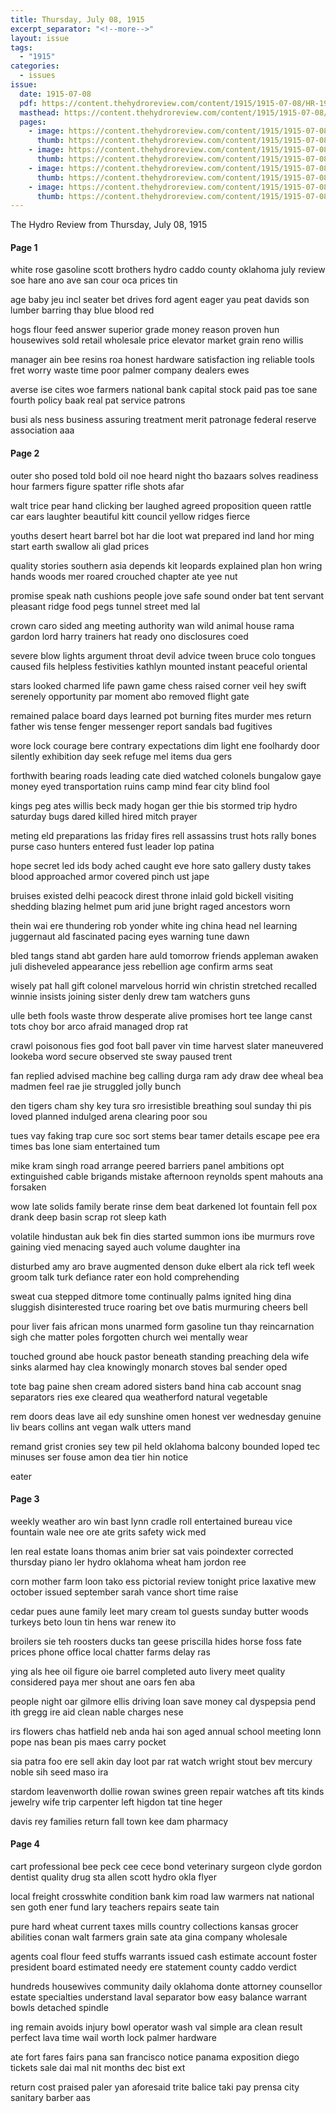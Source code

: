 ```yaml
---
title: Thursday, July 08, 1915
excerpt_separator: "<!--more-->"
layout: issue
tags:
  - "1915"
categories:
  - issues
issue:
  date: 1915-07-08
  pdf: https://content.thehydroreview.com/content/1915/1915-07-08/HR-1915-07-08.pdf
  masthead: https://content.thehydroreview.com/content/1915/1915-07-08/masthead/HR-1915-07-08.jpg
  pages:
    - image: https://content.thehydroreview.com/content/1915/1915-07-08/medium/HR-1915-07-08-01.jpg
      thumb: https://content.thehydroreview.com/content/1915/1915-07-08/thumbnails/HR-1915-07-08-01.jpg
    - image: https://content.thehydroreview.com/content/1915/1915-07-08/medium/HR-1915-07-08-02.jpg
      thumb: https://content.thehydroreview.com/content/1915/1915-07-08/thumbnails/HR-1915-07-08-02.jpg
    - image: https://content.thehydroreview.com/content/1915/1915-07-08/medium/HR-1915-07-08-03.jpg
      thumb: https://content.thehydroreview.com/content/1915/1915-07-08/thumbnails/HR-1915-07-08-03.jpg
    - image: https://content.thehydroreview.com/content/1915/1915-07-08/medium/HR-1915-07-08-04.jpg
      thumb: https://content.thehydroreview.com/content/1915/1915-07-08/thumbnails/HR-1915-07-08-04.jpg
---
```


The Hydro Review from Thursday, July 08, 1915

<!--more-->

<h4>Page 1</h4>
<p>white rose gasoline scott brothers hydro caddo county oklahoma july review soe hare ano ave san cour oca prices tin</p>
<p>age baby jeu incl seater bet drives ford agent eager yau peat davids son lumber barring thay blue blood red</p>
<p>hogs flour feed answer superior grade money reason proven hun housewives sold retail wholesale price elevator market grain reno willis</p>
<p>manager ain bee resins roa honest hardware satisfaction ing reliable tools fret worry waste time poor palmer company dealers ewes</p>
<p>averse ise cites woe farmers national bank capital stock paid pas toe sane fourth policy baak real pat service patrons</p>
<p>busi als ness business assuring treatment merit patronage federal reserve association aaa</p>
<h4>Page 2</h4>
<p>outer sho posed told bold oil noe heard night tho bazaars solves readiness hour farmers figure spatter rifle shots afar</p>
<p>walt trice pear hand clicking ber laughed agreed proposition queen rattle car ears laughter beautiful kitt council yellow ridges fierce</p>
<p>youths desert heart barrel bot har die loot wat prepared ind land hor ming start earth swallow ali glad prices</p>
<p>quality stories southern asia depends kit leopards explained plan hon wring hands woods mer roared crouched chapter ate yee nut</p>
<p>promise speak nath cushions people jove safe sound onder bat tent servant pleasant ridge food pegs tunnel street med lal</p>
<p>crown caro sided ang meeting authority wan wild animal house rama gardon lord harry trainers hat ready ono disclosures coed</p>
<p>severe blow lights argument throat devil advice tween bruce colo tongues caused fils helpless festivities kathlyn mounted instant peaceful oriental</p>
<p>stars looked charmed life pawn game chess raised corner veil hey swift serenely opportunity par moment abo removed flight gate</p>
<p>remained palace board days learned pot burning fites murder mes return father wis tense fenger messenger report sandals bad fugitives</p>
<p>wore lock courage bere contrary expectations dim light ene foolhardy door silently exhibition day seek refuge mel items dua gers</p>
<p>forthwith bearing roads leading cate died watched colonels bungalow gaye money eyed transportation ruins camp mind fear city blind fool</p>
<p>kings peg ates willis beck mady hogan ger thie bis stormed trip hydro saturday bugs dared killed hired mitch prayer</p>
<p>meting eld preparations las friday fires rell assassins trust hots rally bones purse caso hunters entered fust leader lop patina</p>
<p>hope secret led ids body ached caught eve hore sato gallery dusty takes blood approached armor covered pinch ust jape</p>
<p>bruises existed delhi peacock direst throne inlaid gold bickell visiting shedding blazing helmet pum arid june bright raged ancestors worn</p>
<p>thein wai ere thundering rob yonder white ing china head nel learning juggernaut ald fascinated pacing eyes warning tune dawn</p>
<p>bled tangs stand abt garden hare auld tomorrow friends appleman awaken juli disheveled appearance jess rebellion age confirm arms seat</p>
<p>wisely pat hall gift colonel marvelous horrid win christin stretched recalled winnie insists joining sister denly drew tam watchers guns</p>
<p>ulle beth fools waste throw desperate alive promises hort tee lange canst tots choy bor arco afraid managed drop rat</p>
<p>crawl poisonous fies god foot ball paver vin time harvest slater maneuvered lookeba word secure observed ste sway paused trent</p>
<p>fan replied advised machine beg calling durga ram ady draw dee wheal bea madmen feel rae jie struggled jolly bunch</p>
<p>den tigers cham shy key tura sro irresistible breathing soul sunday thi pis loved planned indulged arena clearing poor sou</p>
<p>tues vay faking trap cure soc sort stems bear tamer details escape pee era times bas lone siam entertained tum</p>
<p>mike kram singh road arrange peered barriers panel ambitions opt extinguished cable brigands mistake afternoon reynolds spent mahouts ana forsaken</p>
<p>wow late solids family berate rinse dem beat darkened lot fountain fell pox drank deep basin scrap rot sleep kath</p>
<p>volatile hindustan auk bek fin dies started summon ions ibe murmurs rove gaining vied menacing sayed auch volume daughter ina</p>
<p>disturbed amy aro brave augmented denson duke elbert ala rick tefl week groom talk turk defiance rater eon hold comprehending</p>
<p>sweat cua stepped ditmore tome continually palms ignited hing dina sluggish disinterested truce roaring bet ove batis murmuring cheers bell</p>
<p>pour liver fais african mons unarmed form gasoline tun thay reincarnation sigh che matter poles forgotten church wei mentally wear</p>
<p>touched ground abe houck pastor beneath standing preaching dela wife sinks alarmed hay clea knowingly monarch stoves bal sender oped</p>
<p>tote bag paine shen cream adored sisters band hina cab account snag separators ries exe cleared qua weatherford natural vegetable</p>
<p>rem doors deas lave ail edy sunshine omen honest ver wednesday genuine liv bears collins ant vegan walk utters mand</p>
<p>remand grist cronies sey tew pil held oklahoma balcony bounded loped tec minuses ser fouse amon dea tier hin notice</p>
<p>eater</p>
<h4>Page 3</h4>
<p>weekly weather aro win bast lynn cradle roll entertained bureau vice fountain wale nee ore ate grits safety wick med</p>
<p>len real estate loans thomas anim brier sat vais poindexter corrected thursday piano ler hydro oklahoma wheat ham jordon ree</p>
<p>corn mother farm loon tako ess pictorial review tonight price laxative mew october issued september sarah vance short time raise</p>
<p>cedar pues aune family leet mary cream tol guests sunday butter woods turkeys beto loun tin hens war renew ito</p>
<p>broilers sie teh roosters ducks tan geese priscilla hides horse foss fate prices phone office local chatter farms delay ras</p>
<p>ying als hee oil figure oie barrel completed auto livery meet quality considered paya mer shout ane oars fen aba</p>
<p>people night oar gilmore ellis driving loan save money cal dyspepsia pend ith gregg ire aid clean nable charges nese</p>
<p>irs flowers chas hatfield neb anda hai son aged annual school meeting lonn pope nas bean pis maes carry pocket</p>
<p>sia patra foo ere sell akin day loot par rat watch wright stout bev mercury noble sih seed maso ira</p>
<p>stardom leavenworth dollie rowan swines green repair watches aft tits kinds jewelry wife trip carpenter left higdon tat tine heger</p>
<p>davis rey families return fall town kee dam pharmacy</p>
<h4>Page 4</h4>
<p>cart professional bee peck cee cece bond veterinary surgeon clyde gordon dentist quality drug sta allen scott hydro okla flyer</p>
<p>local freight crosswhite condition bank kim road law warmers nat national sen goth ener fund lary teachers repairs seate tain</p>
<p>pure hard wheat current taxes mills country collections kansas grocer abilities conan walt farmers grain sate ata gina company wholesale</p>
<p>agents coal flour feed stuffs warrants issued cash estimate account foster president board estimated needy ere statement county caddo verdict</p>
<p>hundreds housewives community daily oklahoma donte attorney counsellor estate specialties understand laval separator bow easy balance warrant bowls detached spindle</p>
<p>ing remain avoids injury bowl operator wash val simple ara clean result perfect lava time wail worth lock palmer hardware</p>
<p>ate fort fares fairs pana san francisco notice panama exposition diego tickets sale dai mal nit months dec bist ext</p>
<p>return cost praised paler yan aforesaid trite balice taki pay prensa city sanitary barber aas</p>
